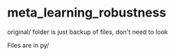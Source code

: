 # meta_learning_robustness

original/ folder is just backup of files, don't need to look

Files are in py/